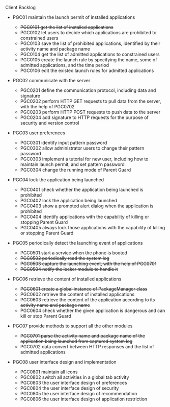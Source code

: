 Client Backlog

  * PGC01 maintain the launch permit of installed applications
    * ~~PGC0101 get the list of installed applications~~
    * PGC0102 let users to decide which applications are prohibited to constrained users
    * PGC0103 save the list of prohibited applications, identified by their activity name and package name
    * PGC0104 get the list of admitted applications to constrained users
    * PGC0105 create the launch rule by specifying the name, some of admitted applications, and the time period
    * PGC0106 edit the existed launch rules for admitted applications

  * PGC02 communicate with the server
    * PGC0201 define the communication protocol, including data and signature
    * PGC0202 perform HTTP GET requests to pull data from the server, with the help of PGC0702
    * PGC0203 perform HTTP POST requests to push data to the server
    * PGC0204 add signature to HTTP requests for the purpose of security and version control

  * PGC03 user preferences
    * PGC0301 identify input pattern password
    * PGC0302 allow administrator users to change their pattern password
    * PGC0303 implement a tutorial for new user, including how to maintain launch permit, and set pattern password
    * PGC0304 change the running mode of Parent Guard

  * PGC04 lock the application being launched
    * PGC0401 check whether the application being launched is prohibited
    * PGC0402 lock the application being launched
    * PGC0403 show a prompted alert dialog when the application is prohibited
    * PGC0404 identify applications with the capability of killing or stopping Parent Guard
    * PGC0405 always lock those applications with the capability of killing or stopping Parent Guard

  * PGC05 periodically detect the launching event of applications
    * ~~PGC0501 start a service when the phone is booted~~
    * ~~PGC0502 periodically read the system log~~
    * ~~PGC0503 capture the launching event, with the help of PGC0701~~
    * ~~PGC0504 notify the locker module to handle it~~

  * PGC06 retrieve the content of installed applications
    * ~~PGC0601 create a global instance of PackageManager class~~
    * PGC0602 retrieve the content of installed applications
    * ~~PGC0603 retrieve the content of the application according to its activity name and package name~~
    * PGC0604 check whether the given application is dangerous and can kill or stop Parent Guard

  * PGC07 provide methods to support all the other modules
    * ~~PGC0701 parse the activity name and package name of the application being launched from captured system log~~
    * PGC0702 data convert between HTTP responses and the list of admitted applications

  * PGC08 user interface design and implementation
    * PGC0801 maintain all icons
    * PGC0802 switch all activities in a global tab activity
    * PGC0803 the user interface design of preferences
    * PGC0804 the user interface design of security
    * PGC0805 the user interface design of recommendation
    * PGC0806 the user interface design of application restriction